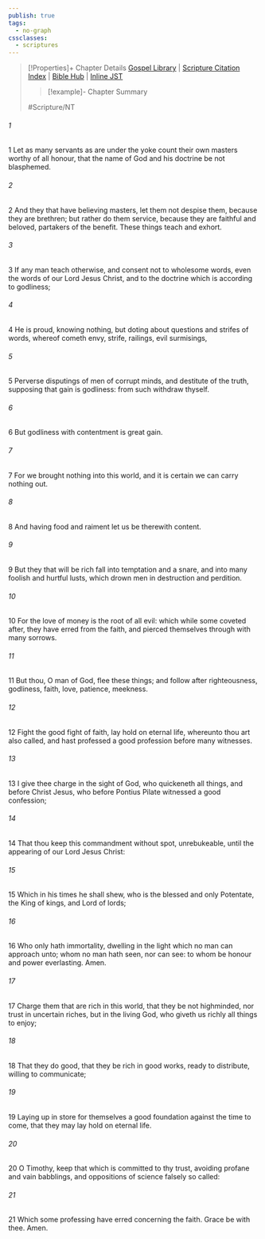 ```yaml
---
publish: true
tags:
  - no-graph
cssclasses:
  - scriptures
---
```

>[!Properties]+ Chapter Details
>[Gospel Library](https://churchofjesuschrist.org/study/scriptures/nt/1-tim/6?lang=eng)    |    [Scripture Citation Index](https://scriptures.byu.edu/#09a06::c09a06)    |    [Bible Hub](https://biblehub.com/1_timothy/6.htm)    |    [Inline JST](https://scripturetoolbox.com/html/ic/1Timothy/6.html)
>>[!example]- Chapter Summary
>> 
> 
>
>#Scripture/NT
###### 1
1 Let as many servants as are under the yoke count their own masters worthy of all honour, that the name of God and his doctrine be not blasphemed.
###### 2
2 And they that have believing masters, let them not despise them, because they are brethren; but rather do them service, because they are faithful and beloved, partakers of the benefit. These things teach and exhort.
###### 3
3 If any man teach otherwise, and consent not to wholesome words, even the words of our Lord Jesus Christ, and to the doctrine which is according to godliness;
###### 4
4 He is proud, knowing nothing, but doting about questions and strifes of words, whereof cometh envy, strife, railings, evil surmisings,
###### 5
5 Perverse disputings of men of corrupt minds, and destitute of the truth, supposing that gain is godliness: from such withdraw thyself.
###### 6
6 But godliness with contentment is great gain.
###### 7
7 For we brought nothing into this world, and it is certain we can carry nothing out.
###### 8
8 And having food and raiment let us be therewith content.
###### 9
9 But they that will be rich fall into temptation and a snare, and into many foolish and hurtful lusts, which drown men in destruction and perdition.
###### 10
10 For the love of money is the root of all evil: which while some coveted after, they have erred from the faith, and pierced themselves through with many sorrows.
###### 11
11 But thou, O man of God, flee these things; and follow after righteousness, godliness, faith, love, patience, meekness.
###### 12
12 Fight the good fight of faith, lay hold on eternal life, whereunto thou art also called, and hast professed a good profession before many witnesses.
###### 13
13 I give thee charge in the sight of God, who quickeneth all things, and before Christ Jesus, who before Pontius Pilate witnessed a good confession;
###### 14
14 That thou keep this commandment without spot, unrebukeable, until the appearing of our Lord Jesus Christ:
###### 15
15 Which in his times he shall shew, who is the blessed and only Potentate, the King of kings, and Lord of lords;
###### 16
16 Who only hath immortality, dwelling in the light which no man can approach unto; whom no man hath seen, nor can see: to whom be honour and power everlasting. Amen.
###### 17
17 Charge them that are rich in this world, that they be not highminded, nor trust in uncertain riches, but in the living God, who giveth us richly all things to enjoy;
###### 18
18 That they do good, that they be rich in good works, ready to distribute, willing to communicate;
###### 19
19 Laying up in store for themselves a good foundation against the time to come, that they may lay hold on eternal life.
###### 20
20 O Timothy, keep that which is committed to thy trust, avoiding profane and vain babblings, and oppositions of science falsely so called:
###### 21
21 Which some professing have erred concerning the faith. Grace be with thee. Amen.
